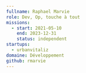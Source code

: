 ```yaml
---
fullname: Raphael Marvie
role: Dev, Op, touche à tout
missions:
  - start: 2021-05-10
    end: 2023-12-31
    status: independent
startups:
  - urbanvitaliz
domaine: Développement
github: rmarvie
---
```


